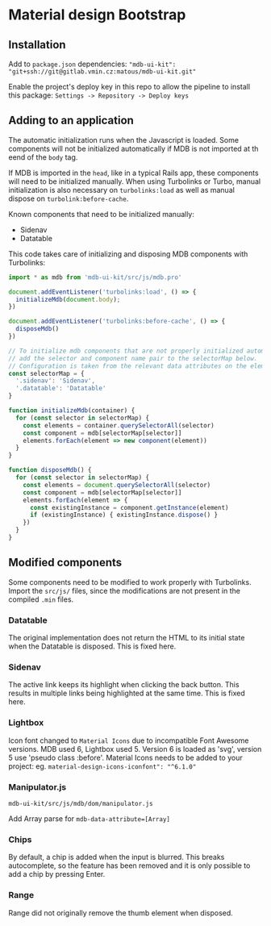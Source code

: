 # Material design Bootstrap

## Installation

Add to `package.json` dependencies:
`"mdb-ui-kit": "git+ssh://git@gitlab.vmin.cz:matous/mdb-ui-kit.git"`

Enable the project's deploy key in this repo to allow the pipeline to install this package:
`Settings -> Repository -> Deploy keys`

## Adding to an application

The automatic initialization runs when the Javascript is loaded. Some components will not be initialized automatically if MDB is not imported at th eend of the `body` tag.

If MDB is imported in the `head`, like in a typical Rails app, these components will need to be initialized manually. When using Turbolinks or Turbo, manual initialization is also necessary on `turbolinks:load` as well as manual dispose on `turbolink:before-cache`.

Known components that need to be initialized manually:
- Sidenav
- Datatable

This code takes care of initializing and disposing MDB components with Turbolinks:

```javascript
import * as mdb from 'mdb-ui-kit/src/js/mdb.pro'

document.addEventListener('turbolinks:load', () => {
  initializeMdb(document.body);
})

document.addEventListener('turbolinks:before-cache', () => {
  disposeMdb()
})

// To initialize mdb components that are not properly initialized automatically,
// add the selector and component name pair to the selectorMap below.
// Configuration is taken from the relevant data attributes on the elements.
const selectorMap = {
  '.sidenav': 'Sidenav',
  '.datatable': 'Datatable'
}

function initializeMdb(container) {
  for (const selector in selectorMap) {
    const elements = container.querySelectorAll(selector)
    const component = mdb[selectorMap[selector]]
    elements.forEach(element => new component(element))
  }
}

function disposeMdb() {
  for (const selector in selectorMap) {
    const elements = document.querySelectorAll(selector)
    const component = mdb[selectorMap[selector]]
    elements.forEach(element => {
      const existingInstance = component.getInstance(element)
      if (existingInstance) { existingInstance.dispose() }
    })
  }
}
```

## Modified components

Some components need to be modified to work properly with Turbolinks. Import the `src/js/` files, since the modifications are not present in the compiled `.min` files.

### Datatable

The original implementation does not return the HTML to its initial state when the Datatable is disposed. This is fixed here.

### Sidenav

The active link keeps its highlight when clicking the back button. This results in multiple links being highlighted at the same time. This is fixed here.

### Lightbox

Icon font changed to `Material Icons` due to incompatible Font Awesome versions. MDB used 6, Lightbox used 5. Version 6 is loaded as 'svg', version 5 use 'pseudo class :before'.
Material Icons needs to be added to your project: eg. `material-design-icons-iconfont": "^6.1.0"`

### Manipulator.js

`mdb-ui-kit/src/js/mdb/dom/manipulator.js`

Add Array parse for `mdb-data-attribute=[Array]`

### Chips

By default, a chip is added when the input is blurred. This breaks autocomplete, so the feature has been removed and it is only possible to add a chip by pressing Enter.

### Range

Range did not originally remove the thumb element when disposed.
